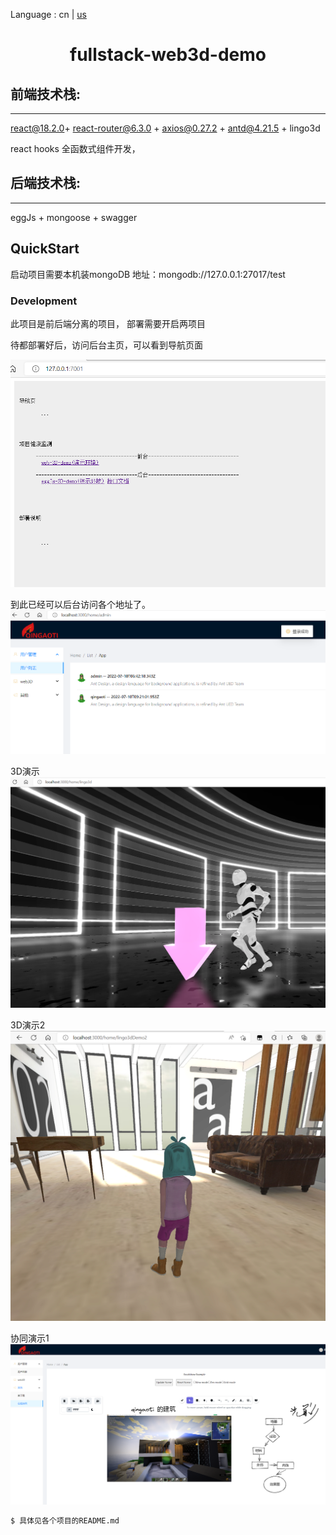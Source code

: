 Language : cn | [us](./README.us.md) 

<h1 align="center">fullstack-web3d-demo</h1>

## 前端技术栈:
---
react@18.2.0+ react-router@6.3.0 + axios@0.27.2 + antd@4.21.5 + lingo3d

react hooks 全函数式组件开发，

## 后端技术栈:
----------
eggJs + mongoose + swagger

## QuickStart

启动项目需要本机装mongoDB 地址：mongodb://127.0.0.1:27017/test


### Development
此项目是前后端分离的项目， 部署需要开启两项目

待都部署好后，访问后台主页，可以看到导航页面

![image](https://raw.githubusercontent.com/qingaoti/qingaoti/main/image/daohang.png)

到此已经可以后台访问各个地址了。
![image](https://raw.githubusercontent.com/qingaoti/qingaoti/main/image/denglu.png)

3D演示
![image](https://raw.githubusercontent.com/qingaoti/qingaoti/main/image/jiaren2.png)

3D演示2
![image](https://raw.githubusercontent.com/qingaoti/qingaoti/main/image/moxing2.png)

协同演示1
![image](https://raw.githubusercontent.com/qingaoti/qingaoti/main/image/xietong1.png)

```bash
$ 具体见各个项目的README.md
```

